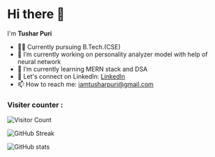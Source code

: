 # Hi there 👋


I'm **Tushar Puri**

- 👨‍🎓 Currently pursuing B.Tech.(CSE)
- 🔭 I’m currently working on personality analyzer model with help of neural network
- 🌱 I’m currently learning MERN stack and DSA 
- 💬 Let's connect on LinkedIn: [LinkedIn](https://www.linkedin.com/in/tushar-puri-0b94201a8/)
- 📫 How to reach me: iamtusharpuri@gmail.com


### Visiter counter :

![Visitor Count](https://profile-counter.glitch.me/TusharPuri10/count.svg)

![GitHub Streak](https://github-readme-streak-stats.herokuapp.com?user=TusharPuri10)

![GitHub stats](https://github-readme-stats-sigma-five.vercel.app/api?username=TusharPuri10&show_icons=true&theme=great-gatsby)
